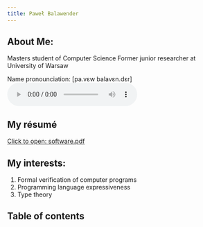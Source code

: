 ```yaml
---
title: Paweł Balawender
---
```


## About Me:
Masters student of Computer Science
Former junior researcher at University of Warsaw

Name pronounciation: [pa.vɛw balavɛn.dɛr]
<audio controls>
    <source src="name-pronunciation.wav" type="audio/wav">
    Your browser does not support the audio element.
</audio>

## My résumé
[Click to open: software.pdf](/software.pdf)

## My interests:
1. Formal verification of computer programs
2. Programming language expressiveness
3. Type theory

## Table of contents
